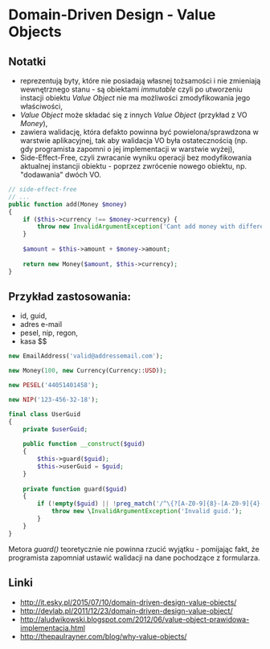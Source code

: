 # Domain-Driven Design - Value Objects

## Notatki

- reprezentują byty, które nie posiadają własnej tożsamości i nie zmieniają wewnętrznego stanu - są obiektami
*immutable* czyli po utworzeniu instacji obiektu *Value Object* nie ma możliwości zmodyfikowania jego właściwości,
- *Value Object* może składać się z innych *Value Object* (przykład z VO *Money*),
- zawiera walidację, która defakto powinna być powielona/sprawdzona w warstwie aplikacyjnej, tak aby walidacja VO była ostatecznością (np. gdy programista zapomni o jej implementacji w warstwie wyżej),
- Side-Effect-Free, czyli zwracanie wyniku operacji bez modyfikowania aktualnej instancji obiektu - poprzez zwrócenie nowego obiektu, np. "dodawania" dwóch VO.

```php
// side-effect-free
// ...
public function add(Money $money)
{
    if ($this->currency !== $money->currency) {
        throw new InvalidArgumentException('Cant add money with different currency!');
    }
    
    $amount = $this->amount + $money->amount;
    
    return new Money($amount, $this->currency);
}
```

## Przykład zastosowania:

- id, guid,
- adres e-mail
- pesel, nip, regon,
- kasa $$

```php
new EmailAddress('valid@addressemail.com');

new Money(100, new Currency(Currency::USD));

new PESEL('44051401458');

new NIP('123-456-32-18');
```

```php
final class UserGuid
{
    private $userGuid;
    
    public function __construct($guid)
    {
        $this->guard($guid);
        $this->userGuid = $guid;
    }
    
    private function guard($guid)
    {
        if (!empty($guid) || !preg_match('/^\{?[A-Z0-9]{8}-[A-Z0-9]{4}-[A-Z0-9]{4}-[A-Z0-9]{4}-[A-Z0-9]{12}\}?$/', $guid)) {
            throw new \InvalidArgumentException('Invalid guid.');
        }
    }
}
```

Metora *guard()* teoretycznie nie powinna rzucić wyjątku - pomijając fakt, że programista zapomniał ustawić walidacji na dane pochodzące z formularza.

## Linki

* http://it.esky.pl/2015/07/10/domain-driven-design-value-objects/
* http://devlab.pl/2011/12/23/domain-driven-design-value-object/
* http://aludwikowski.blogspot.com/2012/06/value-object-prawidowa-implementacja.html
* http://thepaulrayner.com/blog/why-value-objects/